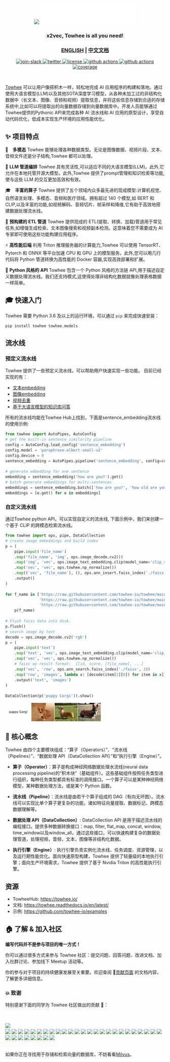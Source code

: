 &nbsp;

<p align="center">
    <img src="towhee_logo.png#gh-light-mode-only" width="60%"/>
    <img src="assets/towhee_logo_dark.png#gh-dark-mode-only" width="60%"/>
</p>


<h3 align="center">
  <p style="text-align: center;"> <span style="font-weight: bold; font: Arial, sans-serif;">x</span>2vec, Towhee is all you need! </p>
</h3>

<h3 align="center">
  <p style="text-align: center;">
  <a href="README.md" target="_blank">ENGLISH</a> | <a href="README_CN.md">中文文档</a>
  </p>
</h3>

<div class="column" align="middle">
  <a href="https://slack.towhee.io">
    <img src="https://img.shields.io/badge/join-slack-orange?style=flat" alt="join-slack"/>
  </a>
  <a href="https://twitter.com/towheeio">
    <img src="https://img.shields.io/badge/follow-twitter-blue?style=flat" alt="twitter"/>
  </a>
  <a href="https://www.apache.org/licenses/LICENSE-2.0">
    <img src="https://img.shields.io/badge/license-apache2.0-green?style=flat" alt="license"/>
  </a>
  <a href="https://github.com/towhee-io/towhee/actions/workflows/pylint.yml">
    <img src="https://github.com/towhee-io/towhee/actions/workflows/pylint.yml/badge.svg" alt="github actions"/>
  </a>
  <a href="https://pypi.org/project/towhee/">
    <img src="https://img.shields.io/pypi/v/towhee?label=Release&color&logo=Python" alt="github actions"/>
  </a>
  <a href="https://app.codecov.io/gh/towhee-io/towhee">
    <img src="https://img.shields.io/codecov/c/github/towhee-io/towhee?style=flat" alt="coverage"/>
  </a>
</div>

&nbsp;

[Towhee](https://towhee.io) 可以让用户像搭积木一样，轻松地完成 AI 应用程序的构建和落地。通过使用大语言模型(LLM)以及其他SOTA深度学习模型，从各种未加工过的非结构化数据中（长文本、图像、音频和视频）提取信息，并将这些信息存储到合适的存储系统中,比如可以将提取出的向量数据存储到向量数据库中。开发人员能够通过Towhee提供的Pythonic API来完成各种 AI 流水线和 AI 应用的原型设计，享受自动代码优化，低成本实现生产环境的应用性能优化。


## ✨ 项目特点

🎨 **多模态** Towhee 能够处理各种数据类型。无论是图像数据、视频片段、文本、音频文件还是分子结构,Towhee 都可以处理。

📃 **LLM 管道编排** Towhee 具有灵活性,可以适应不同的大语言模型(LLM)。此外,它允许在本地托管开源大模型。此外,Towhee 提供了prompt管理和知识检索等功能,使与这些 LLM 的交互更加高效和有效。 

🎓 **丰富的算子** Towhee 提供了五个领域内众多最先进的现成模型:计算机视觉、自然语言处理、多模态、音频和医疗领域。拥有超过 140 个模型,如 BERT 和 CLIP,以及丰富的功能,如视频解码、音频切片、帧采样和降维,它有助于高效地搭建数据处理流水线。

🔌 **预构建的 ETL 管道** Towhee 提供现成的 ETL(提取、转换、加载)管道用于常见任务,如增强生成检索、文本图像搜索和视频副本检测。这意味着您不需要成为 AI 专家即可使用这些功能构建应用程序。 

⚡️ **高性能后端** 利用 Triton 推理服务器的计算能力,Towhee 可以使用 TensorRT、Pytorch 和 ONNX 等平台加速 CPU 和 GPU 上的模型服务。此外,您可以用几行代码将 Python 管道转换为高性能的 Docker 容器,实现高效部署和扩展。

🐍 **Python 风格的 API** Towhee 包含一个 Python 风格的方法链 API,用于描述自定义数据处理流水线。我们还支持模式,这使得处理非结构化数据就像处理表格数据一样简单。


## 🎓 快速入门

Towhee 需要 Python 3.6 及以上的运行环境，可以通过 `pip` 来完成快速安装：

```bash
pip install towhee towhee.models
```

## 流水线

### 预定义流水线

Towhee 提供了一些预定义流水线，可以帮助用户快速实现一些功能。
目前已经实现的有：
- [文本embedding](https://towhee.io/tasks/detail/pipeline/sentence-similarity)
- [图像embedding](https://towhee.io/tasks/detail/pipeline/text-image-search)
- [视频去重](https://towhee.io/tasks/detail/pipeline/video-copy-detection)
- [基于大语言模型的知识库问答](https://towhee.io/tasks/detail/pipeline/retrieval-augmented-generation)

所有的流水线均能在Towhee Hub上找到，下面是sentence_embedding流水线的使用示例:

```python
from towhee import AutoPipes, AutoConfig
# get the built-in sentence_similarity pipeline
config = AutoConfig.load_config('sentence_embedding')
config.model = 'paraphrase-albert-small-v2'
config.device = 0
sentence_embedding = AutoPipes.pipeline('sentence_embedding', config=config)

# generate embedding for one sentence
embedding = sentence_embedding('how are you?').get()
# batch generate embeddings for multi-sentences
embeddings = sentence_embedding.batch(['how are you?', 'how old are you?'])
embeddings = [e.get() for e in embeddings]
```
### 自定义流水线

通过Towhee python API，可以实现自定义的流水线, 下面示例中，我们来创建一个基于 CLIP 的跨模态检索流水线。

```python
from towhee import ops, pipe, DataCollection
# create image embeddings and build index
p = (
    pipe.input('file_name')
    .map('file_name', 'img', ops.image_decode.cv2())
    .map('img', 'vec', ops.image_text_embedding.clip(model_name='clip_vit_base_patch32', modality='image'))
    .map('vec', 'vec', ops.towhee.np_normalize())
    .map(('vec', 'file_name'), (), ops.ann_insert.faiss_index('./faiss', 512))
    .output()
)

for f_name in ['https://raw.githubusercontent.com/towhee-io/towhee/main/assets/dog1.png',
               'https://raw.githubusercontent.com/towhee-io/towhee/main/assets/dog2.png',
               'https://raw.githubusercontent.com/towhee-io/towhee/main/assets/dog3.png']:
    p(f_name)

# Flush faiss data into disk. 
p.flush()
# search image by text
decode = ops.image_decode.cv2('rgb')
p = (
    pipe.input('text')
    .map('text', 'vec', ops.image_text_embedding.clip(model_name='clip_vit_base_patch32', modality='text'))
    .map('vec', 'vec', ops.towhee.np_normalize())
    # faiss op result format:  [[id, score, [file_name], ...]
    .map('vec', 'row', ops.ann_search.faiss_index('./faiss', 3))
    .map('row', 'images', lambda x: [decode(item[2][0]) for item in x])
    .output('text', 'images')
)

DataCollection(p('puppy Corgi')).show()
```


<img src="assets/towhee_example.png" style="width: 60%; height: 60%">


## 🚀 核心概念

Towhee 由四个主要模块组成：“算子（Operators）”、“流水线（Pipelines）”、“数据处理 API（DataCollection API）”和“执行引擎（Engine）”。

- __算子（Operator）__：算子是构成神经网络数据处理水流线(neural data processing pipeline)的“积木块”（基础组件）。这些基础组件按照任务类型进行组织，每种任务类型都具有标准的调用接口。一个算子可以是某种神经网络模型，某种数据处理方法，或是某个 Python 函数。

- __流水线（Pipeline）__：流水线是由若干个算子组成的 DAG（有向无环图）。流水线可以实现比单个算子更复杂的功能，诸如特征向量提取、数据标记、跨模态数据理解等。

- __数据处理 API（DataCollection）__: DataCollection API 是用于描述流水线的编程接口。提供多种数据转换接口：map, filter, flat_map, concat, window, time_window以及window_all，通过这些接口，可以快速构建复杂的数据处理管道，处理视频，音频，文本，图像等非结构化数据。

- __执行引擎（Engine）__: 执行引擎负责实例化流水线、任务调度、资源管理，以及运行期性能优化。面向快速原型构建，Towhee 提供了轻量级的本地执行引擎；面向生产环境需求，Towhee 提供了基于 Nvidia Triton 的高性能执行引擎。

## 资源

- TowheeHub: https://towhee.io/
- 文档: https://towhee.readthedocs.io/en/latest/
- 示例: https://github.com/towhee-io/examples

## 🏠 了解 & 加入社区

**编写代码并不是参与项目的唯一方式！**

你可以通过很多方式来参与 Towhee 社区：提交问题、回答问题、改进文档、加入社群讨论、参加线下 Meetup 活动等。

你的参与对于项目的持续健康发展至关重要。欢迎查阅 🎁[贡献页面](https://github.com/towhee-io/towhee/blob/main/CONTRIBUTING.md) 的文档内容，了解更多详细信息。

### 💥 致谢

特别感谢下面的同学为 Towhee 社区做出的贡献 🌹：

<br><!-- Do not remove start of hero-bot --><br>
<img src="https://img.shields.io/badge/all--contributors-33-orange"><br>
<a href="https://github.com/AniTho"><img src="https://avatars.githubusercontent.com/u/34787227?v=4" width="30px" /></a>
<a href="https://github.com/Chiiizzzy"><img src="https://avatars.githubusercontent.com/u/72550076?v=4" width="30px" /></a>
<a href="https://github.com/GuoRentong"><img src="https://avatars.githubusercontent.com/u/57477222?v=4" width="30px" /></a>
<a href="https://github.com/NicoYuan1986"><img src="https://avatars.githubusercontent.com/u/109071306?v=4" width="30px" /></a>
<a href="https://github.com/Opdoop"><img src="https://avatars.githubusercontent.com/u/21202514?v=4" width="30px" /></a>
<a href="https://github.com/Tumao727"><img src="https://avatars.githubusercontent.com/u/20420181?v=4" width="30px" /></a>
<a href="https://github.com/YuDongPan"><img src="https://avatars.githubusercontent.com/u/88148730?v=4" width="30px" /></a>
<a href="https://github.com/binbinlv"><img src="https://avatars.githubusercontent.com/u/83755740?v=4" width="30px" /></a>
<a href="https://github.com/derekdqc"><img src="https://avatars.githubusercontent.com/u/11754703?v=4" width="30px" /></a>
<a href="https://github.com/dreamfireyu"><img src="https://avatars.githubusercontent.com/u/47691077?v=4" width="30px" /></a>
<a href="https://github.com/filip-halt"><img src="https://avatars.githubusercontent.com/u/81822489?v=4" width="30px" /></a>
<a href="https://github.com/fzliu"><img src="https://avatars.githubusercontent.com/u/6334158?v=4" width="30px" /></a>
<a href="https://github.com/gexy185"><img src="https://avatars.githubusercontent.com/u/103474331?v=4" width="30px" /></a>
<a href="https://github.com/hyf3513OneGO"><img src="https://avatars.githubusercontent.com/u/67197231?v=4" width="30px" /></a>
<a href="https://github.com/jaelgu"><img src="https://avatars.githubusercontent.com/u/86251631?v=4" width="30px" /></a>
<a href="https://github.com/jeffoverflow"><img src="https://avatars.githubusercontent.com/u/24581746?v=4" width="30px" /></a>
<a href="https://github.com/jingkl"><img src="https://avatars.githubusercontent.com/u/34296482?v=4" width="30px" /></a>
<a href="https://github.com/jinlingxu06"><img src="https://avatars.githubusercontent.com/u/106302799?v=4" width="30px" /></a>
<a href="https://github.com/junjiejiangjjj"><img src="https://avatars.githubusercontent.com/u/14136703?v=4" width="30px" /></a>
<a href="https://github.com/krishnakatyal"><img src="https://avatars.githubusercontent.com/u/37455387?v=4" width="30px" /></a>
<a href="https://github.com/omartarek206"><img src="https://avatars.githubusercontent.com/u/40853054?v=4" width="30px" /></a>
<a href="https://github.com/oneseer"><img src="https://avatars.githubusercontent.com/u/28955741?v=4" width="30px" /></a>
<a href="https://github.com/pravee42"><img src="https://avatars.githubusercontent.com/u/65100038?v=4" width="30px" /></a>
<a href="https://github.com/reiase"><img src="https://avatars.githubusercontent.com/u/5417329?v=4" width="30px" /></a>
<a href="https://github.com/shiyu22"><img src="https://avatars.githubusercontent.com/u/53459423?v=4" width="30px" /></a>
<a href="https://github.com/songxianj"><img src="https://avatars.githubusercontent.com/u/107831450?v=4" width="30px" /></a>
<a href="https://github.com/soulteary"><img src="https://avatars.githubusercontent.com/u/1500781?v=4" width="30px" /></a>
<a href="https://github.com/sre-ci-robot"><img src="https://avatars.githubusercontent.com/u/56469371?v=4" width="30px" /></a>
<a href="https://github.com/sutcalag"><img src="https://avatars.githubusercontent.com/u/83750738?v=4" width="30px" /></a>
<a href="https://github.com/wxywb"><img src="https://avatars.githubusercontent.com/u/5432721?v=4" width="30px" /></a>
<a href="https://github.com/zc277584121"><img src="https://avatars.githubusercontent.com/u/17022025?v=4" width="30px" /></a>
<a href="https://github.com/zengxiang68"><img src="https://avatars.githubusercontent.com/u/68835157?v=4" width="30px" /></a>
<a href="https://github.com/zhousicong"><img src="https://avatars.githubusercontent.com/u/7541863?v=4" width="30px" /></a>
<br><!-- Do not remove end of hero-bot --><br>

如果你正在寻找用于存储和检索向量的数据库，不妨看看[Milvus](https://github.com/milvus-io/milvus)。
